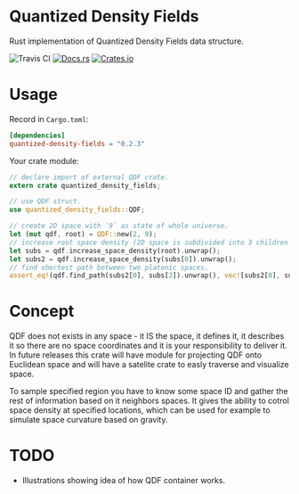 # Quantized Density Fields
Rust implementation of Quantized Density Fields data structure.

![Travis CI](https://travis-ci.org/PsichiX/quantized-density-fields.svg?branch=master)
[![Docs.rs](https://docs.rs/quantized-density-fields/badge.svg)](https://docs.rs/quantized-density-fields)
[![Crates.io](https://img.shields.io/crates/v/quantized-density-fields.svg)](https://crates.io/crates/quantized-density-fields)

# Usage
Record in `Cargo.toml`:
```toml
[dependencies]
quantized-density-fields = "0.2.3"
```

Your crate module:
```rust
// declare import of external QDF crate.
extern crate quantized_density_fields;

// use QDF struct.
use quantized_density_fields::QDF;

// create 2D space with `9` as state of whole universe.
let (mut qdf, root) = QDF::new(2, 9);
// increase root space density (2D space is subdivided into 3 children chunks).
let subs = qdf.increase_space_density(root).unwrap();
let subs2 = qdf.increase_space_density(subs[0]).unwrap();
// find shortest path between two platonic spaces.
assert_eq!(qdf.find_path(subs2[0], subs[2]).unwrap(), vec![subs2[0], subs2[1], subs[2]]);
```

# Concept
QDF does not exists in any space - it IS the space, it defines it,
it describes it so there are no space coordinates and it is your responsibility to deliver it.
In future releases this crate will have module for projecting QDF onto Euclidean space
and will have a satelite crate to easly traverse and visualize space.

To sample specified region you have to know some space ID and gather the rest of information
based on it neighbors spaces.
It gives the ability to cotrol space density at specified locations, which can be used
for example to simulate space curvature based on gravity.

# TODO
- Illustrations showing idea of how QDF container works.
